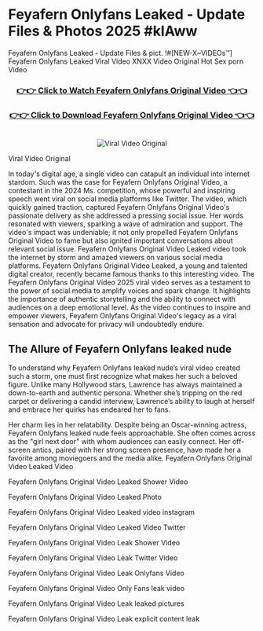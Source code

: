 # Feyafern Onlyfans Leaked - Update Files & Photos 2025 #kIAww

Feyafern Onlyfans Leaked - Update Files & pict. !#[NEW-X~VIDEOs™] Feyafern Onlyfans Leaked Viral Video XNXX Video Original Hot Sex porn Video
<br>
<div align="center">
<h3><a href="https://links2leaks.com?utm_source=feyafern&utm_medium=gitlong" rel="nofollow">👉👉 Click to Watch Feyafern Onlyfans Original Video 👈👈</a></h3>
<h3><a href="https://links2leaks.com?utm_source=feyafern&utm_medium=gitlong" rel="nofollow">👉👉 Click to Download Feyafern Onlyfans Original Video 👈👈</a></h3>
<br>
<a href="https://links2leaks.com?utm_source=feyafern&utm_medium=gitlong" rel="nofollow"><img src="https://i.ibb.co/Gkj2r4b/banner.png" alt="Viral Video Original" style="max-width: 100%; display: inline-block;" data-target="animated-image.originalImage"></a>
</div>

Viral Video Original

In today's digital age, a single video can catapult an individual into internet stardom. Such was the case for Feyafern Onlyfans Original Video, a contestant in the 2024 Ms. competition, whose powerful and inspiring speech went viral on social media platforms like Twitter.
The video, which quickly gained traction, captured Feyafern Onlyfans Original Video's passionate delivery as she addressed a pressing social issue. Her words resonated with viewers, sparking a wave of admiration and support. The video's impact was undeniable; it not only propelled Feyafern Onlyfans Original Video to fame but also ignited important conversations about relevant social issue.
Feyafern Onlyfans Original Video Leaked video took the internet by storm and amazed viewers on various social media platforms. Feyafern Onlyfans Original Video Leaked, a young and talented digital creator, recently became famous thanks to this interesting video.
The Feyafern Onlyfans Original Video 2025 viral video serves as a testament to the power of social media to amplify voices and spark change. It highlights the importance of authentic storytelling and the ability to connect with audiences on a deep emotional level. As the video continues to inspire and empower viewers, Feyafern Onlyfans Original Video's legacy as a viral sensation and advocate for privacy will undoubtedly endure.

<h2>The Allure of Feyafern Onlyfans leaked nude</h2>


To understand why Feyafern Onlyfans leaked nude’s viral video created such a storm, one must first recognize what makes her such a beloved figure. Unlike many Hollywood stars, Lawrence has always maintained a down-to-earth and authentic persona. Whether she’s tripping on the red carpet or delivering a candid interview, Lawrence’s ability to laugh at herself and embrace her quirks has endeared her to fans.

Her charm lies in her relatability. Despite being an Oscar-winning actress, Feyafern Onlyfans leaked nude feels approachable. She often comes across as the "girl next door" with whom audiences can easily connect. Her off-screen antics, paired with her strong screen presence, have made her a favorite among moviegoers and the media alike.
Feyafern Onlyfans Original Video Leaked Video

Feyafern Onlyfans Original Video Leaked Shower Video

Feyafern Onlyfans Original Video Leaked Photo

Feyafern Onlyfans Original Video Leaked video instagram

Feyafern Onlyfans Original Video Leaked Video Twitter

Feyafern Onlyfans Original Video Leak Shower Video

Feyafern Onlyfans Original Video Leak Twitter Video

Feyafern Onlyfans Original Video Leak Onlyfans Video

Feyafern Onlyfans Original Video Only Fans leak video

Feyafern Onlyfans Original Video Leak leaked pictures

Feyafern Onlyfans Original Video Leak explicit content leak